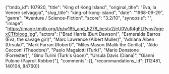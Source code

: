 {"tmdb_id": 107920, "title": "King of Kong Island", "original_title": "Eva, la Venere selvaggia", "slug_title": "king-of-kong-island", "date": "1968-09-29", "genre": "Aventure / Science-Fiction", "score": "3.2/10", "synopsis": "", "image": "https://image.tmdb.org/t/p/w185_and_h278_bestv2/eU0VuR4gFLRynv7qgexCTfbIoog.jpg", "actors": ["Brad Harris (Burt Dawson)", "Esmeralda Barros (Eva, the savage girl)", "Marc Lawrence (Albert Muller)", "Adriana Alben (Ursula)", "Mark Farran (Robert)", "Miles Mason (Malik the Gorilla)", "Aldo Cecconi (Theodore)", "Paolo Magalotti (Turk)", "Mario Donatone (Forrester)", "Gino Turini (Turk's Goon)", "Ursula Davis (Diana)", "Gianni Pulone (Payroll Robber)"], "comments": [], "recommandations_id": [112481, 140104, 84760]}